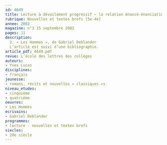 ```yaml
---
id: 4649
title: Lecture à dévoilement progressif – la relation énoncé-énonciation (3/3)
rubrique: Nouvelles et textes brefs [5e-4e]
annee: 2002
magazine: n°3 15 septembre 2002
pages: 11
description: 
  2. « Les Hommes », de Gabriel Deblander
  L’article est suivi d’une bibliographie.
article_pdf: 4649.pdf
revue: L’école des lettres des collèges
auteurs:
- Yves Lucas
disciplines:
- français
jeunesse:
- romans, récits et nouvelles « classiques »s
niveau_etudes:
- cinquième
- quatrième
oeuvres:
- Les Hommes
ecrivains:
- Gabriel Deblander
programmes:
- lecture - nouvelles et textes brefs
siecles:
- 20e siècle
---
```

